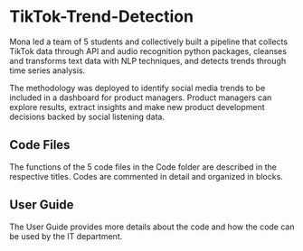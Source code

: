 # TikTok-Trend-Detection
Mona led a team of 5 students and collectively built a pipeline that collects TikTok data through API and audio recognition python packages, cleanses and transforms text data with NLP techniques, and detects trends through time series analysis. 

The methodology was deployed to identify social media trends to be included in a dashboard for product managers. Product managers can explore results, extract insights and make new product development decisions backed by social listening data.

## Code Files
The functions of the 5 code files in the Code folder are described in the respective titles. Codes are commented in detail and organized in blocks.

## User Guide
The User Guide provides more details about the code and how the code can be used by the IT department.
